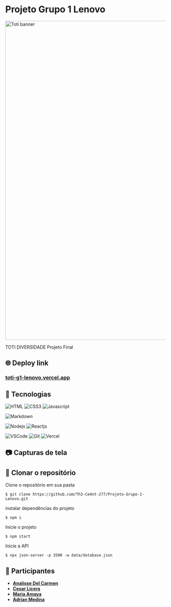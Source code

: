 # Projeto Grupo 1 Lenovo

<img width="1000" alt="Toti banner" src="https://github.com/user-attachments/assets/faa6bbd5-5eef-4a67-94f1-065469f9aaef" />

TOTI DIVERSIDADE Projeto Final

## 🌐 Deploy link

### [<u>**toti-g1-lenovo.vercel.app**</u>](https://toti-g1-lenovo.vercel.app)

## 💾 Tecnologias

![HTML](https://img.shields.io/badge/HTML5-E34F26?style=for-the-badge&logo=html5&logoColor=white)
![CSS3](https://img.shields.io/badge/CSS3-663399?style=for-the-badge&logo=css&logoColor=white)
![Javascript](https://img.shields.io/badge/Javascript-F0DB4F?style=for-the-badge&labelColor=black&logo=javascript&logoColor=F0DB4F)

![Markdown](https://img.shields.io/badge/Markdown-000000?style=for-the-badge&logo=markdown&logoColor=white)

![Nodejs](https://img.shields.io/badge/Node.JS-3C873A?style=for-the-badge&labelColor=black&logo=node.js&logoColor=3C873A)
![Reactjs](https://img.shields.io/badge/-React.JS-61DBFB?style=for-the-badge&labelColor=black&logo=react&logoColor=61DBFB)

![VSCode](https://img.shields.io/badge/Visual_Studio_Code-0078d7?style=for-the-badge&logo=visual%20studio%20code&logoColor=white)
![Git](https://img.shields.io/badge/Git-F05032?style=for-the-badge&logo=git&logoColor=white)
![Vercel](https://img.shields.io/badge/Vercel-000000?style=for-the-badge&logo=vercel&logoColor=white)

## 📷 Capturas de tela

## 📃 Clonar o repositório

Clone o repositório em sua pasta

```
$ git clone https://github.com/Th3-Ce4nt-277/Projeto-Grupo-1-Lenovo.git
```

instalar dependências do projeto

```
$ npm i
```

Inicie o projeto

```
$ npm start
```

Inicie a API

```
$ npx json-server -p 3500 -w data/database.json
```

## 👥 Participantes

-   [**Analisse Del Carmen**](https://github.com/analisser)
-   [**Cesar Licera**](https://github.com/Th3-Ce4nt-277)
-   [**Maria Amaya**](https://github.com/lGabyl)
-   [**Adrian Medina**](https://github.com/medina2402)
